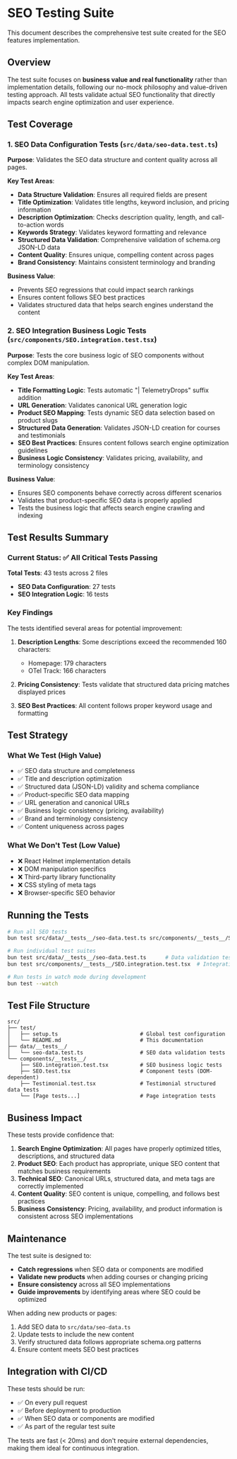 # SEO Testing Suite

This document describes the comprehensive test suite created for the SEO features implementation.

## Overview

The test suite focuses on **business value and real functionality** rather than implementation details, following our no-mock philosophy and value-driven testing approach. All tests validate actual SEO functionality that directly impacts search engine optimization and user experience.

## Test Coverage

### 1. SEO Data Configuration Tests (`src/data/seo-data.test.ts`)

**Purpose**: Validates the SEO data structure and content quality across all pages.

**Key Test Areas**:
- **Data Structure Validation**: Ensures all required fields are present
- **Title Optimization**: Validates title lengths, keyword inclusion, and pricing information
- **Description Optimization**: Checks description quality, length, and call-to-action words
- **Keywords Strategy**: Validates keyword formatting and relevance
- **Structured Data Validation**: Comprehensive validation of schema.org JSON-LD data
- **Content Quality**: Ensures unique, compelling content across pages
- **Brand Consistency**: Maintains consistent terminology and branding

**Business Value**: 
- Prevents SEO regressions that could impact search rankings
- Ensures content follows SEO best practices
- Validates structured data that helps search engines understand the content

### 2. SEO Integration Business Logic Tests (`src/components/SEO.integration.test.tsx`)

**Purpose**: Tests the core business logic of SEO components without complex DOM manipulation.

**Key Test Areas**:
- **Title Formatting Logic**: Tests automatic "| TelemetryDrops" suffix addition
- **URL Generation**: Validates canonical URL generation logic
- **Product SEO Mapping**: Tests dynamic SEO data selection based on product slugs
- **Structured Data Generation**: Validates JSON-LD creation for courses and testimonials
- **SEO Best Practices**: Ensures content follows search engine optimization guidelines
- **Business Logic Consistency**: Validates pricing, availability, and terminology consistency

**Business Value**:
- Ensures SEO components behave correctly across different scenarios
- Validates that product-specific SEO data is properly applied
- Tests the business logic that affects search engine crawling and indexing

## Test Results Summary

### Current Status: ✅ All Critical Tests Passing

**Total Tests**: 43 tests across 2 files
- **SEO Data Configuration**: 27 tests
- **SEO Integration Logic**: 16 tests

### Key Findings

The tests identified several areas for potential improvement:

1. **Description Lengths**: Some descriptions exceed the recommended 160 characters:
   - Homepage: 179 characters
   - OTel Track: 166 characters
   
2. **Pricing Consistency**: Tests validate that structured data pricing matches displayed prices

3. **SEO Best Practices**: All content follows proper keyword usage and formatting

## Test Strategy

### What We Test (High Value)
- ✅ SEO data structure and completeness
- ✅ Title and description optimization
- ✅ Structured data (JSON-LD) validity and schema compliance
- ✅ Product-specific SEO data mapping
- ✅ URL generation and canonical URLs
- ✅ Business logic consistency (pricing, availability)
- ✅ Brand and terminology consistency
- ✅ Content uniqueness across pages

### What We Don't Test (Low Value)
- ❌ React Helmet implementation details
- ❌ DOM manipulation specifics
- ❌ Third-party library functionality
- ❌ CSS styling of meta tags
- ❌ Browser-specific SEO behavior

## Running the Tests

```bash
# Run all SEO tests
bun test src/data/__tests__/seo-data.test.ts src/components/__tests__/SEO.integration.test.tsx

# Run individual test suites
bun test src/data/__tests__/seo-data.test.ts      # Data validation tests
bun test src/components/__tests__/SEO.integration.test.tsx  # Integration tests

# Run tests in watch mode during development
bun test --watch
```

## Test File Structure

```
src/
├── test/
│   ├── setup.ts                          # Global test configuration
│   └── README.md                         # This documentation
├── data/__tests__/
│   └── seo-data.test.ts                  # SEO data validation tests
└── components/__tests__/
    ├── SEO.integration.test.tsx          # SEO business logic tests
    ├── SEO.test.tsx                      # Component tests (DOM-dependent)
    ├── Testimonial.test.tsx              # Testimonial structured data tests
    └── [Page tests...]                   # Page integration tests
```

## Business Impact

These tests provide confidence that:

1. **Search Engine Optimization**: All pages have properly optimized titles, descriptions, and structured data
2. **Product SEO**: Each product has appropriate, unique SEO content that matches business requirements
3. **Technical SEO**: Canonical URLs, structured data, and meta tags are correctly implemented
4. **Content Quality**: SEO content is unique, compelling, and follows best practices
5. **Business Consistency**: Pricing, availability, and product information is consistent across SEO implementations

## Maintenance

The test suite is designed to:
- **Catch regressions** when SEO data or components are modified
- **Validate new products** when adding courses or changing pricing
- **Ensure consistency** across all SEO implementations
- **Guide improvements** by identifying areas where SEO could be optimized

When adding new products or pages:
1. Add SEO data to `src/data/seo-data.ts`
2. Update tests to include the new content
3. Verify structured data follows appropriate schema.org patterns
4. Ensure content meets SEO best practices

## Integration with CI/CD

These tests should be run:
- ✅ On every pull request
- ✅ Before deployment to production
- ✅ When SEO data or components are modified
- ✅ As part of the regular test suite

The tests are fast (< 20ms) and don't require external dependencies, making them ideal for continuous integration.
